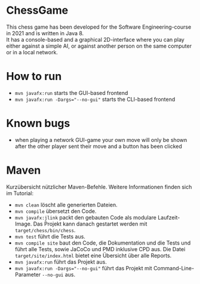 # ChessGame

This chess game has been developed for the Software Engineering-course in 2021 and is written in Java 8.<br> 
It has a console-based and a graphical 2D-interface where you can play either against a simple AI, or against 
another person on the same computer or in a local network.


# How to run

* `mvn javafx:run` starts the GUI-based frontend
* `mvn javafx:run -Dargs="--no-gui"` starts the CLI-based frontend


# Known bugs
* when playing a network GUI-game your own move will only be shown after the other player sent their move and a button 
  has been clicked


# Maven

Kurzübersicht nützlicher Maven-Befehle. Weitere Informationen finden sich im Tutorial:

* `mvn clean` löscht alle generierten Dateien.
* `mvn compile` übersetzt den Code.
* `mvn javafx:jlink` packt den gebauten Code als modulare Laufzeit-Image. Das Projekt kann danach gestartet werden mit `target/chess/bin/chess`.
* `mvn test` führt die Tests aus.
* `mvn compile site` baut den Code, die Dokumentation und die Tests und führt alle Tests, sowie JaCoCo und PMD inklusive CPD aus. Die Datei `target/site/index.html` bietet eine Übersicht über alle Reports.
* `mvn javafx:run` führt das Projekt aus.
* `mvn javafx:run -Dargs="--no-gui"` führt das Projekt mit Command-Line-Parameter `--no-gui` aus.
